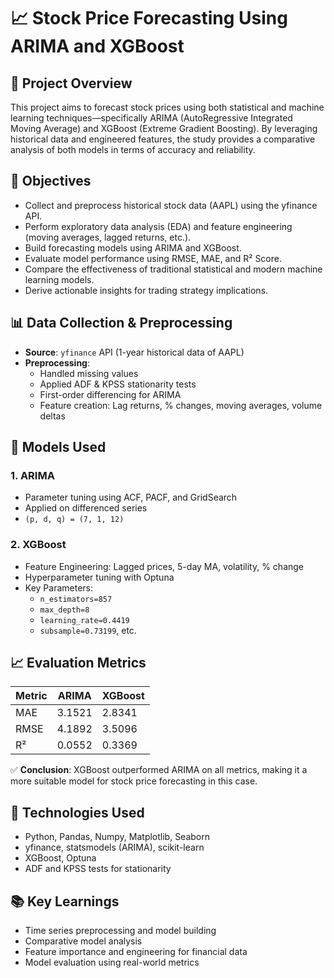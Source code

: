 # 📈 Stock Price Forecasting Using ARIMA and XGBoost

## 📝 Project Overview
This project aims to forecast stock prices using both statistical and machine learning techniques—specifically ARIMA (AutoRegressive Integrated Moving Average) and XGBoost (Extreme Gradient Boosting). By leveraging historical data and engineered features, the study provides a comparative analysis of both models in terms of accuracy and reliability.

## 🎯 Objectives
- Collect and preprocess historical stock data (AAPL) using the yfinance API.
- Perform exploratory data analysis (EDA) and feature engineering (moving averages, lagged returns, etc.).
- Build forecasting models using ARIMA and XGBoost.
- Evaluate model performance using RMSE, MAE, and R² Score.
- Compare the effectiveness of traditional statistical and modern machine learning models.
- Derive actionable insights for trading strategy implications.

## 📊 Data Collection & Preprocessing
- **Source**: `yfinance` API (1-year historical data of AAPL)
- **Preprocessing**: 
  - Handled missing values
  - Applied ADF & KPSS stationarity tests
  - First-order differencing for ARIMA
  - Feature creation: Lag returns, % changes, moving averages, volume deltas

## 🔧 Models Used
### 1. ARIMA
- Parameter tuning using ACF, PACF, and GridSearch
- Applied on differenced series
- `(p, d, q) = (7, 1, 12)`

### 2. XGBoost
- Feature Engineering: Lagged prices, 5-day MA, volatility, % change
- Hyperparameter tuning with Optuna
- Key Parameters:
  - `n_estimators=857`
  - `max_depth=8`
  - `learning_rate=0.4419`
  - `subsample=0.73199`, etc.

## 📈 Evaluation Metrics
| Metric | ARIMA | XGBoost |
|--------|--------|----------|
| MAE    | 3.1521 | 2.8341   |
| RMSE   | 4.1892 | 3.5096   |
| R²     | 0.0552 | 0.3369   |

✅ **Conclusion**: XGBoost outperformed ARIMA on all metrics, making it a more suitable model for stock price forecasting in this case.

## 📌 Technologies Used
- Python, Pandas, Numpy, Matplotlib, Seaborn
- yfinance, statsmodels (ARIMA), scikit-learn
- XGBoost, Optuna
- ADF and KPSS tests for stationarity

## 📚 Key Learnings
- Time series preprocessing and model building
- Comparative model analysis
- Feature importance and engineering for financial data
- Model evaluation using real-world metrics
